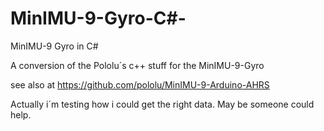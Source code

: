 MinIMU-9-Gyro-C#-
================

MinIMU-9 Gyro in C#

A conversion of the Pololu´s c++ stuff for the MinIMU-9-Gyro

see also at https://github.com/pololu/MinIMU-9-Arduino-AHRS

Actually i´m testing how i could get the right data. May be someone could help.